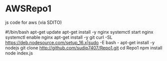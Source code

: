 # AWSRepo1
js code for aws (via SDITO)

#!/bin/bash
apt-get update
apt-get install -y nginx
systemctl start nginx
systemctl enable nginx
apt-get install -y git
curl -SL https://deb.nodesource.com/setup_16.x|sudo -E bash -
apt-get install -y nodejs
git clone http://github.com/sudip7407/Repo1.git
cd Repo1
npm install
node index.js
